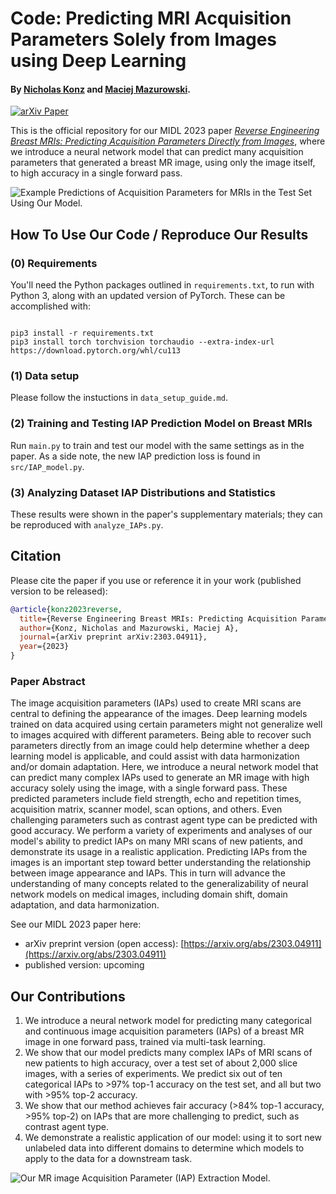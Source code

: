 # Code: Predicting MRI Acquisition Parameters Solely from Images using Deep Learning 

#### By [Nicholas Konz](https://nickk124.github.io/) and [Maciej Mazurowski](https://sites.duke.edu/mazurowski/).

[![arXiv Paper](https://img.shields.io/badge/arXiv-2303.04911-orange.svg?style=flat)](https://arxiv.org/abs/2303.04911)

This is the official repository for our MIDL 2023 paper [*Reverse Engineering Breast MRIs: Predicting Acquisition Parameters Directly from Images*](https://arxiv.org/abs/2303.04911), where we introduce a neural network model that can predict many acquisition parameters that generated a breast MR image, using only the image itself, to high accuracy in a single forward pass.

![Example Predictions of Acquisition Parameters for MRIs in the Test Set Using Our Model.](figures/predictions.png)

## How To Use Our Code / Reproduce Our Results

### (0) Requirements

You'll need the Python packages outlined in `requirements.txt`, to run with Python 3, along with an updated version of PyTorch. These can be accomplished with:

```

pip3 install -r requirements.txt
pip3 install torch torchvision torchaudio --extra-index-url https://download.pytorch.org/whl/cu113

```

### (1) Data setup
Please follow the instuctions in `data_setup_guide.md`.

### (2) Training and Testing IAP Prediction Model on Breast MRIs
Run `main.py` to train and test our model with the same settings as in the paper. As a side note, the new IAP prediction loss is found in `src/IAP_model.py`.

### (3) Analyzing Dataset IAP Distributions and Statistics
These results were shown in the paper's supplementary materials; they can be reproduced with `analyze_IAPs.py`.

## Citation

Please cite the paper if you use or reference it in your work (published version to be released):
```bib
@article{konz2023reverse,
  title={Reverse Engineering Breast MRIs: Predicting Acquisition Parameters Directly from Images},
  author={Konz, Nicholas and Mazurowski, Maciej A},
  journal={arXiv preprint arXiv:2303.04911},
  year={2023}
}
```

### Paper Abstract

The image acquisition parameters (IAPs) used to create MRI scans are central to defining the appearance of the images. Deep learning models trained on data acquired using certain parameters might not generalize well to images acquired with different parameters. Being able to recover such parameters directly from an image could help determine whether a deep learning model is applicable, and could assist with data harmonization and/or domain adaptation. Here, we introduce a neural network model that can predict many complex IAPs used to generate an MR image with high accuracy solely using the image, with a single forward pass. These predicted parameters include field strength, echo and repetition times, acquisition matrix, scanner model, scan options, and others. Even challenging parameters such as contrast agent type can be predicted with good accuracy. We perform a variety of experiments and analyses of our model's ability to predict IAPs on many MRI scans of new patients, and demonstrate its usage in a realistic application. Predicting IAPs from the images is an important step toward better understanding the relationship between image appearance and IAPs. This in turn will advance the understanding of many concepts related to the generalizability of neural network models on medical images, including domain shift, domain adaptation, and data harmonization.

See our MIDL 2023 paper here:

- arXiv preprint version (open access): [https://arxiv.org/abs/2303.04911](https://arxiv.org/abs/2303.04911)
- published version: upcoming

## Our Contributions

1. We introduce a neural network model for predicting many categorical and continuous image acquisition parameters (IAPs) of a breast MR image in one forward pass, trained via multi-task learning.
2. We show that our model predicts many complex IAPs of MRI scans of new patients to high accuracy, over a test set of about 2,000 slice images, with a series of experiments. We predict six out of ten categorical IAPs to >97% top-1 accuracy on the test set, and all but two with >95% top-2 accuracy.
3. We show that our method achieves fair accuracy (>84% top-1 accuracy, >95% top-2) on IAPs that are more challenging to predict, such as contrast agent type.
4. We demonstrate a realistic application of our model: using it to sort new unlabeled data into different domains to determine which models to apply to the data for a downstream task.

![Our MR image Acquisition Parameter (IAP) Extraction Model.](figures/model.png)
